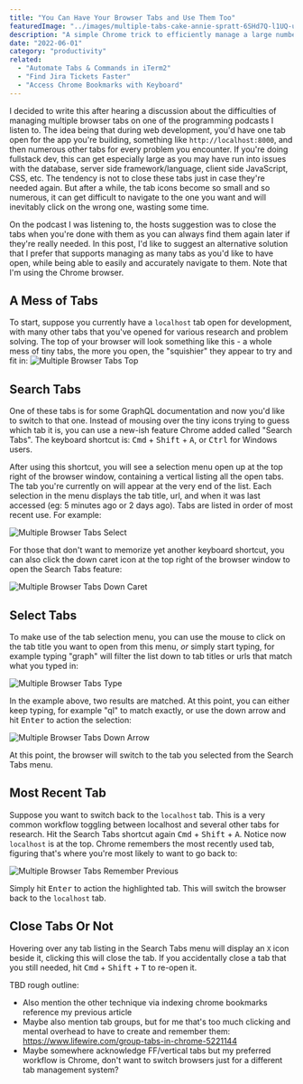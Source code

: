 ```yaml
---
title: "You Can Have Your Browser Tabs and Use Them Too"
featuredImage: "../images/multiple-tabs-cake-annie-spratt-6SHd7Q-l1UQ-unsplash.jpg"
description: "A simple Chrome trick to efficiently manage a large number of tabs."
date: "2022-06-01"
category: "productivity"
related:
  - "Automate Tabs & Commands in iTerm2"
  - "Find Jira Tickets Faster"
  - "Access Chrome Bookmarks with Keyboard"
---
```


I decided to write this after hearing a discussion about the difficulties of managing multiple browser tabs on one of the programming podcasts I listen to. The idea being that during web development, you'd have one tab open for the app you're building, something like `http://localhost:8000`, and then numerous other tabs for every problem you encounter. If you're doing fullstack dev, this can get especially large as you may have run into issues with the database, server side framework/language, client side JavaScript, CSS, etc. The tendency is not to close these tabs just in case they're needed again. But after a while, the tab icons become so small and so numerous, it can get difficult to navigate to the one you want and will inevitably click on the wrong one, wasting some time.

On the podcast I was listening to, the hosts suggestion was to close the tabs when you're done with them as you can always find them again later if they're really needed. In this post, I'd like to suggest an alternative solution that I prefer that supports managing as many tabs as you'd like to have open, while being able to easily and accurately navigate to them. Note that I'm using the Chrome browser.

## A Mess of Tabs

To start, suppose you currently have a `localhost` tab open for development, with many other tabs that you've opened for various research and problem solving. The top of your browser will look something like this - a whole mess of tiny tabs, the more you open, the "squishier" they appear to try and fit in:
![Multiple Browser Tabs Top](../images/multiple-browser-tabs-top.png "Multiple Browser Tabs Top")

## Search Tabs

One of these tabs is for some GraphQL documentation and now you'd like to switch to that one. Instead of mousing over the tiny icons trying to guess which tab it is, you can use a new-ish feature Chrome added called "Search Tabs". The keyboard shortcut is: <kbd class="markdown-kbd">Cmd</kbd> + <kbd class="markdown-kbd">Shift</kbd> + <kbd class="markdown-kbd">A</kbd>, or <kbd class="markdown-kbd">Ctrl</kbd> for Windows users.

After using this shortcut, you will see a selection menu open up at the top right of the browser window, containing a vertical listing all the open tabs. The tab you're currently on will appear at the very end of the list. Each selection in the menu displays the tab title, url, and when it was last accessed (eg: 5 minutes ago or 2 days ago). Tabs are listed in order of most recent use. For example:

![Multiple Browser Tabs Select](../images/multiple-browser-tabs-select.png "Multiple Browser Tabs Select")

For those that don't want to memorize yet another keyboard shortcut, you can also click the down caret icon at the top right of the browser window to open the Search Tabs feature:

![Multiple Browser Tabs Down Caret](../images/multiple-browser-tabs-down-caret.png "Multiple Browser Tabs Down Caret")

## Select Tabs

To make use of the tab selection menu, you can use the mouse to click on the tab title you want to open from this menu, *or* simply start typing, for example typing "graph" will filter the list down to tab titles or urls that match what you typed in:

![Multiple Browser Tabs Type](../images/multiple-browser-tabs-type.png "Multiple Browser Tabs Type")

In the example above, two results are matched. At this point, you can either keep typing, for example "ql" to match exactly, or use the down arrow and hit <kbd class="markdown-kbd">Enter</kbd> to action the selection:

![Multiple Browser Tabs Down Arrow](../images/multiple-browser-tabs-down-arrow.png "Multiple Browser Tabs Down Arrow")

At this point, the browser will switch to the tab you selected from the Search Tabs menu.

## Most Recent Tab

Suppose you want to switch back to the `localhost` tab. This is a very common workflow toggling between localhost and several other tabs for research. Hit the Search Tabs shortcut again <kbd class="markdown-kbd">Cmd</kbd> + <kbd class="markdown-kbd">Shift</kbd> + <kbd class="markdown-kbd">A</kbd>. Notice now `localhost` is at the top. Chrome remembers the most recently used tab, figuring that's where you're most likely to want to go back to:

![Multiple Browser Tabs Remember Previous](../images/multiple-browser-tabs-remember-previous.png "Multiple Browser Tabs Remember Previous")

Simply hit <kbd class="markdown-kbd">Enter</kbd> to action the highlighted tab. This will switch the browser back to the `localhost` tab.

## Close Tabs Or Not

Hovering over any tab listing in the Search Tabs menu will display an `X` icon beside it, clicking this will close the tab. If you accidentally close a tab that you still needed, hit <kbd class="markdown-kbd">Cmd</kbd> + <kbd class="markdown-kbd">Shift</kbd> + <kbd class="markdown-kbd">T</kbd> to re-open it.

TBD rough outline:
* Also mention the other technique via indexing chrome bookmarks reference my previous article
* Maybe also mention tab groups, but for me that's too much clicking and mental overhead to have to create and remember them: https://www.lifewire.com/group-tabs-in-chrome-5221144
* Maybe somewhere acknowledge FF/vertical tabs but my preferred workflow is Chrome, don't want to switch browsers just for a different tab management system?